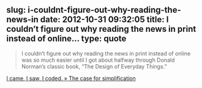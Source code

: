 slug: i-couldnt-figure-out-why-reading-the-news-in
date: 2012-10-31 09:32:05
title: I couldn’t figure out why reading the news in print instead of online...
type: quote
---

> I couldn’t figure out why reading the news in print instead of online was so much easier until I got about halfway through Donald Norman’s classic book, “The Design of Everyday Things.”

[I came, I saw, I coded. » The case for simplification](http://heatherjaybillings.com/blog/2012/10/the-case-for-simplification/)
